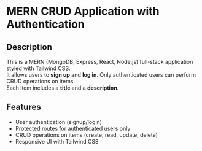 # MERN CRUD Application with Authentication

## Description

This is a MERN (MongoDB, Express, React, Node.js) full-stack application styled with Tailwind CSS.  
It allows users to **sign up** and **log in**. Only authenticated users can perform CRUD operations on items.  
Each item includes a **title** and a **description**.  

## Features

- User authentication (signup/login)
- Protected routes for authenticated users only
- CRUD operations on items (create, read, update, delete)
- Responsive UI with Tailwind CSS


